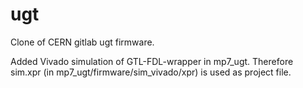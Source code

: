 # ugt
Clone of CERN gitlab ugt firmware.

Added Vivado simulation of GTL-FDL-wrapper in mp7_ugt.
Therefore sim.xpr (in mp7_ugt/firmware/sim_vivado/xpr) is used as project file.
